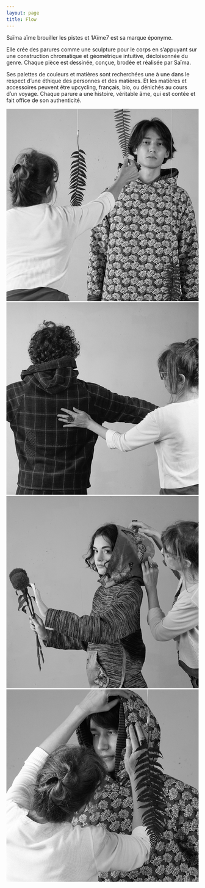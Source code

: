 ```yaml
---
layout: page
title: Flow
---
```


Saïma aïme brouiller les pistes et 1Aïme7 est sa marque éponyme.

Elle crée des parures comme une sculpture pour le corps en s’appuyant sur une construction chromatique et géométrique intuitive, décloisonnée du genre. Chaque pièce est dessinée, conçue, brodée et réalisée par Saïma.

Ses palettes de couleurs et matières sont recherchées une à une dans le respect d’une éthique des personnes et des matières. Et les matières et accessoires peuvent être upcycling, français, bio, ou dénichés au cours d’un voyage. Chaque parure a une histoire, véritable âme, qui est contée et fait office de son authenticité.

<div class="gallery" data-columns="2">
	<img class="lazyload" src="/images/flow/backstage-nathan.png">
  <img class="lazyload" src="/images/flow/backstage-stan.png">
  <img class="lazyload" src="/images/flow/backstage-lea.png">
  <img class="lazyload" src="/images/flow/backstage-nathan-1.png">
</div>
